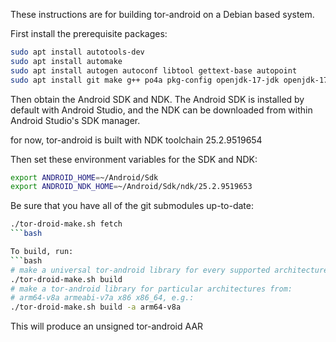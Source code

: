 These instructions are for building tor-android on a Debian based system.

First install the prerequisite packages:

```bash
sudo apt install autotools-dev
sudo apt install automake
sudo apt install autogen autoconf libtool gettext-base autopoint
sudo apt install git make g++ po4a pkg-config openjdk-17-jdk openjdk-17-jre
```

Then obtain the Android SDK and NDK. The Android SDK is installed by default with Android Studio, and the NDK can be downloaded from within Android Studio's SDK manager.

for now, tor-android is built with NDK toolchain 25.2.9519654

Then set these environment variables for the SDK and NDK:

```bash
export ANDROID_HOME=~/Android/Sdk
export ANDROID_NDK_HOME=~/Android/Sdk/ndk/25.2.9519653
```

Be sure that you have all of the git submodules up-to-date:
```bash
./tor-droid-make.sh fetch
```bash

To build, run:
```bash
# make a universal tor-android library for every supported architecture
./tor-droid-make.sh build 
# make a tor-android library for particular architectures from:
# arm64-v8a armeabi-v7a x86 x86_64, e.g.:
./tor-droid-make.sh build -a arm64-v8a
```

This will produce an unsigned tor-android AAR